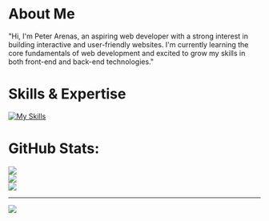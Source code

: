 # About Me

"Hi, I'm Peter Arenas, an aspiring web developer with a strong interest in building interactive and user-friendly websites. I'm currently learning the core fundamentals of web development and excited to grow my skills in both front-end and back-end technologies."

# Skills & Expertise

[![My Skills](https://skillicons.dev/icons?i=html,css,js,php,kotlin,react,laravel,mysql,git,github)](https://skillicons.dev)

# GitHub Stats:
![](https://github-readme-stats.vercel.app/api?username=Petsyy&theme=dark&hide_border=false&include_all_commits=false&count_private=false)<br/>
![](https://nirzak-streak-stats.vercel.app/?user=Petsyy&theme=dark&hide_border=false)<br/>
![](https://github-readme-stats.vercel.app/api/top-langs/?username=Petsyy&theme=dark&hide_border=false&include_all_commits=false&count_private=false&layout=compact)

---
[![](https://visitcount.itsvg.in/api?id=Petsyy&icon=0&color=0)](https://visitcount.itsvg.in)


